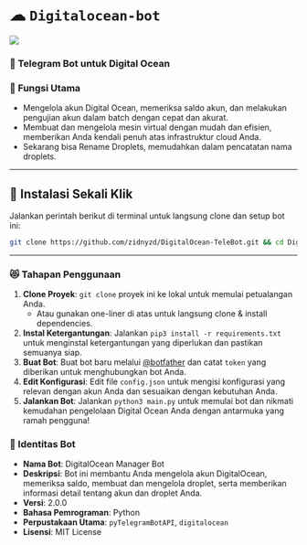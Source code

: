 # ☁ `Digitalocean-bot`

![](.README.MD_images/1be8fb97.png)

### 🚚 Telegram Bot untuk Digital Ocean

### 🔖 Fungsi Utama

+ Mengelola akun Digital Ocean, memeriksa saldo akun, dan melakukan pengujian akun dalam batch dengan cepat dan akurat.
+ Membuat dan mengelola mesin virtual dengan mudah dan efisien, memberikan Anda kendali penuh atas infrastruktur cloud Anda.
+ Sekarang bisa Rename Droplets, memudahkan dalam pencatatan nama droplets.
---

## 🚀 Instalasi Sekali Klik

Jalankan perintah berikut di terminal untuk langsung clone dan setup bot ini:

```bash
git clone https://github.com/zidnyzd/DigitalOcean-TeleBot.git && cd DigitalOcean-TeleBot && pip install -r requirements.txt
```

---

### 😻 Tahapan Penggunaan

1. **Clone Proyek**: `git clone` proyek ini ke lokal untuk memulai petualangan Anda.
   - Atau gunakan one-liner di atas untuk langsung clone & install dependencies.
2. **Instal Ketergantungan**: Jalankan `pip3 install -r requirements.txt` untuk menginstal ketergantungan yang diperlukan dan pastikan semuanya siap.
3. **Buat Bot**: Buat bot baru melalui [@botfather](https://t.me/botfather) dan catat `token` yang diberikan untuk menghubungkan bot Anda.
4. **Edit Konfigurasi**: Edit file `config.json` untuk mengisi konfigurasi yang relevan dengan akun Anda dan sesuaikan dengan kebutuhan Anda.
5. **Jalankan Bot**: Jalankan `python3 main.py` untuk memulai bot dan nikmati kemudahan pengelolaan Digital Ocean Anda dengan antarmuka yang ramah pengguna!

### 🤖 Identitas Bot

+ **Nama Bot**: DigitalOcean Manager Bot
+ **Deskripsi**: Bot ini membantu Anda mengelola akun DigitalOcean, memeriksa saldo, membuat dan mengelola droplet, serta memberikan informasi detail tentang akun dan droplet Anda.
+ **Versi**: 2.0.0
+ **Bahasa Pemrograman**: Python
+ **Perpustakaan Utama**: `pyTelegramBotAPI`, `digitalocean`
+ **Lisensi**: MIT License

